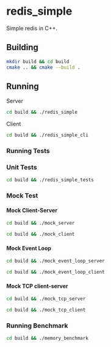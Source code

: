 # redis_simple
Simple redis in C++.

## Building
```sh
mkdir build && cd build
cmake .. && cmake --build .
```

## Running
Server
```sh
cd build && ./redis_simple
```
Client
```sh
cd build && ./redis_simple_cli
```

### Running Tests
### Unit Tests
```sh
cd build && ./redis_simple_tests
```

### Mock Test
#### Mock Client-Server
```sh
cd build && ./mock_server
```
```sh
cd build && ./mock_client
```

#### Mock Event Loop
```sh
cd build && ./mock_event_loop_server
```
```sh
cd build && ./mock_event_loop_client
```

#### Mock TCP client-server
```sh
cd build && ./mock_tcp_server
```
```sh
cd build && ./mock_tcp_client
```

### Running Benchmark
```sh
cd build && ./memory_benchmark
```
